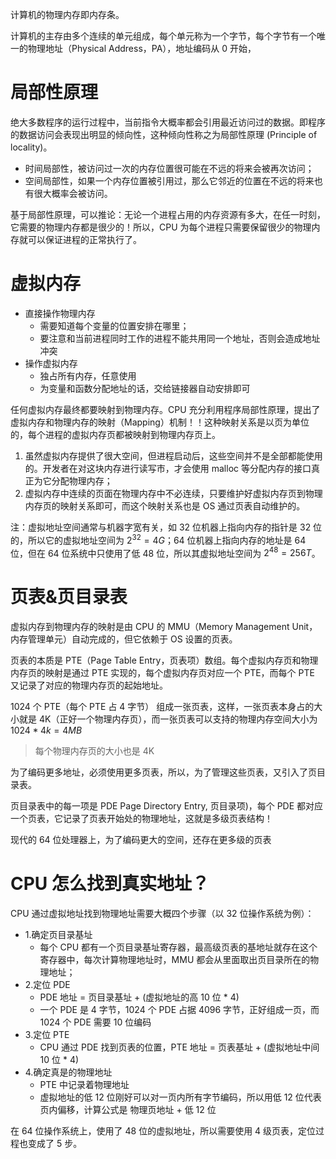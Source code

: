 
计算机的物理内存即内存条。

计算机的主存由多个连续的单元组成，每个单元称为一个字节，每个字节有一个唯一的物理地址（Physical Address，PA），地址编码从 0 开始，

# 局部性原理

绝大多数程序的运行过程中，当前指令大概率都会引用最近访问过的数据。即程序的数据访问会表现出明显的倾向性，这种倾向性称之为局部性原理 (Principle of locality)。

- 时间局部性，被访问过一次的内存位置很可能在不远的将来会被再次访问；
- 空间局部性，如果一个内存位置被引用过，那么它邻近的位置在不远的将来也有很大概率会被访问。

基于局部性原理，可以推论：无论一个进程占用的内存资源有多大，在任一时刻，它需要的物理内存都是很少的！所以，CPU 为每个进程只需要保留很少的物理内存就可以保证进程的正常执行了。

# 虚拟内存

- 直接操作物理内存
  - 需要知道每个变量的位置安排在哪里；
  - 要注意和当前进程同时工作的进程不能共用同一个地址，否则会造成地址冲突
- 操作虚拟内存
  - 独占所有内存，任意使用
  - 为变量和函数分配地址的话，交给链接器自动安排即可

任何虚拟内存最终都要映射到物理内存。CPU 充分利用程序局部性原理，提出了虚拟内存和物理内存的映射（Mapping）机制！！这种映射关系是以页为单位的，每个进程的虚拟内存页都被映射到物理内存页上。

1. 虽然虚拟内存提供了很大空间，但进程启动后，这些空间并不是全部都能使用的。开发者在对这块内存进行读写市，才会使用 malloc 等分配内存的接口真正为它分配物理内存；
2. 虚拟内存中连续的页面在物理内存中不必连续，只要维护好虚拟内存页到物理内存页的映射关系即可，而这个映射关系也是 OS 通过页表自动维护的。

注：虚拟地址空间通常与机器字宽有关，如 32 位机器上指向内存的指针是 32 位的，所以它的虚拟地址空间为 $2^{32}=4G$；64 位机器上指向内存的地址是 64 位，但在 64 位系统中只使用了低 48 位，所以其虚拟地址空间为 $2^{48}=256T$。

# 页表&页目录表

虚拟内存到物理内存的映射是由 CPU 的 MMU（Memory Management Unit，内存管理单元）自动完成的，但它依赖于 OS 设置的页表。

页表的本质是 PTE（Page Table Entry，页表项）数组。每个虚拟内存页和物理内存页的映射是通过 PTE 实现的，每个虚拟内存页对应一个 PTE，而每个 PTE 又记录了对应的物理内存页的起始地址。

1024 个 PTE（每个 PTE 占 4 字节） 组成一张页表，这样，一张页表本身占的大小就是 4K（正好一个物理内存页），而一张页表可以支持的物理内存空间大小为 $1024*4k=4MB$

> 每个物理内存页的大小也是 4K

为了编码更多地址，必须使用更多页表，所以，为了管理这些页表，又引入了页目录表。

页目录表中的每一项是 PDE Page Directory Entry, 页目录项)，每个 PDE 都对应一个页表，它记录了页表开始处的物理地址，这就是多级页表结构！

现代的 64 位处理器上，为了编码更大的空间，还存在更多级的页表

# CPU 怎么找到真实地址？

CPU 通过虚拟地址找到物理地址需要大概四个步骤（以 32 位操作系统为例）：

- 1.确定页目录基址
  - 每个 CPU 都有一个页目录基址寄存器，最高级页表的基地址就存在这个寄存器中，每次计算物理地址时，MMU 都会从里面取出页目录所在的物理地址；
- 2.定位 PDE
  - PDE 地址 = 页目录基址 + (虚拟地址的高 10 位 * 4)
  - 一个 PDE 是 4 字节，1024 个 PDE 占据 4096 字节，正好组成一页，而 1024 个 PDE 需要 10 位编码
- 3.定位 PTE
  - CPU 通过 PDE 找到页表的位置，PTE 地址 = 页表基址 + (虚拟地址中间 10 位 * 4)
- 4.确定真是的物理地址
  - PTE 中记录着物理地址
  - 虚拟地址的低 12 位刚好可以对一页内所有字节编码，所以用低 12 位代表页内偏移，计算公式是 物理页地址 + 低 12 位

在 64 位操作系统上，使用了 48 位的虚拟地址，所以需要使用 4 级页表，定位过程也变成了 5 步。
